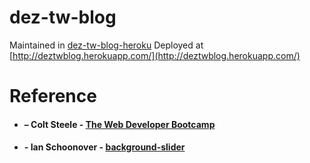 # dez-tw-blog
Maintained in [dez-tw-blog-heroku](https://github.com/DezChuang/dez-tw-blog-heroku)
Deployed at [http://deztwblog.herokuapp.com/](http://deztwblog.herokuapp.com/)


# Reference
* #### – Colt Steele - [The Web Developer Bootcamp](http://www.udemy.com/the-web-developer-bootcamp)
* #### - Ian Schoonover - [background-slider](https://github.com/nax3t/background-slider)
